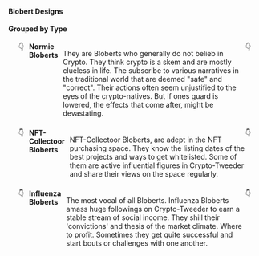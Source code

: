 #### Blobert Designs

<style>
    details {
    user-select: none;
    padding: 4px 20px
    }

    details:hover {
    border: 2px solid green;
    border-radius: 5px;
    }

    details>summary span.icon {
    width: 24px;
    height: 24px;
    transition: all 0.3s;
    margin-left: auto;
    }

    details[open] summary span.icon {
    transform: rotate(180deg);
    }

    summary {
    display: flex;
    cursor: pointer;
    }

    summary::-webkit-details-marker {
    display: none;
    }
}
</style>


**Grouped by Type**
<details>
    <summary>👇<b style="padding: 0 10px;width: 200px;">Normie Bloberts</b><p>They are Bloberts who generally do not belieb in Crypto. They think crypto is a skem and are mostly clueless in life. The subscribe to various narratives in the traditional world that are deemed "safe" and "correct". Their actions often seem unjustified to the eyes of the crypto-natives. But if ones guard is lowered, the effects that come after, might be devastating.</p><span class="icon">👇</span></summary>
    <div>
        <table>
            <tr>
                <th>Name</th>
                <th>Pic</th>
                <th>Type 1</th>
                <th>Type 2</th>
                <th>Description</th>
                <th>Move 1 </th>
                <th>Move 2 </th>
                <th>Move 3 </th>
                <th>Move 4 </th>
            </tr>
            <tr>
                <td>NonBelieb-Bert</td>
                <td><img src="../../public/bloberts/normie/nonbelieb-bert.png" width="250px"/></td>
                <td>Normie</td>
                <td>None</td>
                <td>Does not believe in blockchain or crypto. Hates all things crypto.</td>
                <td>Buy Gold</td>
                <td>Calls Gensler</td>
                <td>Block Crypto Game Listings</td>
                <td>Crypto hurts the environment.</td>
            </tr>
            <tr>
                <td>Furry-Bert</td>
                <td><img src="../../public/bloberts/normie/furry-bert.png" width="250px"/></td>
                <td>NORMIE</td>
                <td>NFT-COLLECTOR</td>
                <td>Identify as a Furry. Did not welcome notion of crypto in bullrun period of 2020-2021. Believes there are environmental issues with crytpo tech. Believe that games should not have crypto or blockchain tech in them. Believe that NFTs are theft on Artists and wastes energy. Have sinced warmed up to Crypto.</td>
                <td>Block Crypto Game Listings</td>
                <td>Buys NFT Floor</td>
                <td>Furry Blogs Crypto</td>
                <td>Crypto hurts the environment.</td>
            </tr>
            <tr>
                <td>Confused-Bert</td>
                <td><img src="../../public/bloberts/normie/confused-bert.png" width="250px"/></td>
                <td>Normie</td>
                <td>None</td>
                <td>Constantly confused with the stream of information/misinformation in the news</td>
                <td>Buy Gold</td>
                <td>Worships Crazy Presidents</td>
                <td>Watch TikTok Investments</td>
                <td>Crypto is a Skem!</td>
            </tr>
            <tr>
                <td>Sheep-Bert</td>
                <td><img src="../../public/bloberts/normie/sheep-bert.png" width="250px"/></td>
                <td>Normie</td>
                <td>Degen-Tradoor</td>
                <td>Does not have an opinion. Sheepishly follows whoever sounds right.</td>
                <td>Buy Gold</td>
                <td>Copys Cramer</td>
                <td>Copys Nancy</td>
                <td>Buys NFT Rocks</td>
            </tr>
        </table>
    </div>
</details>

<details >
    <summary>👇
    <b style="padding: 0 10px; width: 200px">NFT-Collectoor Bloberts</b><p>NFT-Collectoor Bloberts, are adept in the NFT purchasing space. They know the listing dates of the best projects and ways to get whitelisted. Some of them are active influential figures in Crypto-Tweeder and share their views on the space regularly. </p><span class="icon">👇</span>
    </summary>
    <div>
        <table>
            <tr>
                <th>Name</th>
                <th>Pic</th>
                <th>Type 1</th>
                <th>Type 2</th>
                <th>Description</th>
                <th>Move 1 </th>
                <th>Move 2 </th>
                <th>Move 3 </th>
                <th>Move 4 </th>
            </tr>
            <tr>
                <td>Pudgy-Bert</td>
                <td><img src="../../public/bloberts/nft-collectoor/pudgy-bert.png" width="250px"/></td>
                <td>NFT-COLLECTOOR</td>
                <td>INFLUENZA</td>
                <td>Feels super attached to their NFTs. The NFT defines them. Beliebs the NFT gibs protection</td>
                <td>Buys Premium NFT</td>
                <td>Camps for Whitelist</td>
                <td>Tweets: I am my pengu</td>
                <td>Panels in X spaces</td>
            </tr>
            <tr>
                <td>Kevin-Bert</td>
                <td><img src="../../public/bloberts/nft-collectoor/kevin-bert.png" width="250px"/></td>
                <td>NORMIE</td>
                <td>NFT-COLLECTOR</td>
                <td>Followed the trend of NFT buying. Bought into "based" project. Project not as expected</td>
                <td>Buys Premium NFT</td>
                <td>Camps for Whitelist</td>
                <td>Adds new NFT PFP</td>
                <td>Tweets NFT conviction</td>
            </tr>
            <tr>
                <td>Milady-Bert</td>
                <td><img src="../../public/bloberts/nft-collectoor/milady-bert.png" width="250px"/></td>
                <td>NFT-COLLECTOR</td>
                <td>Meme</td>
                <td></td>
                <td>Buys NFT Floor</td>
                <td>Tweets Controversial Remarks</td>
                <td>Tweets: There is no meme, I love u</td>
                <td>~Milady Remilia Rave~</td>
            </tr>
            <tr>
                <td>Duck-Bert</td>
                <td><img src="../../public/bloberts/nft-collectoor/duck-bert.png" width="250px"/></td>
                <td>NFT-Collectoor</td>
                <td>INFLUENZA</td>
                <td>Collects NFTs more aligned to Chain & Ecosystem</td>
                <td>Issues Based NFT Merch</td>
                <td>Buys NFT Floor</td>
                <td>Tweets Ecosystem conviction</td>
                <td>Panels in X spaces</td>
            </tr>
        </table>
    </div>
</details>

<details >
    <summary>👇
    <b style="padding: 0 10px; width: 200px;">Influenza Bloberts</b><p> The most vocal of all Bloberts. Influenza Bloberts amass huge followings on Crypto-Tweeder to earn a stable stream of social income. They shill their 'convictions' and thesis of the market climate. Where to profit. Sometimes they get quite successful and start bouts or challenges with one another.</p><span class="icon">👇</span>
    </summary>
    <div>
        <table>
            <tr>
                <th>Name</th>
                <th>Pic</th>
                <th>Type 1</th>
                <th>Type 2</th>
                <th>Description</th>
                <th>Move 1 </th>
                <th>Move 2 </th>
                <th>Move 3 </th>
                <th>Move 4 </th>
            </tr>
            <tr>
                <td>NFT-INFLUENZA-BERT</td>
                <td><img src="../../public/bloberts/influenza/nftinfluenza-bert.png" width="250px"/></td>
                <td>INFLUENZA</td>
                <td>NFT-COLLECTOOR</td>
                <td>Shills NFT for a living. Ties with projects that might give them whitelist or shill-gig.</td>
                <td>Writes NFT investment thesis</td>
                <td>Shares whitelisting dates</td>
                <td>Dumps on NFT Reveal</td>
                <td>Panels in X spaces</td>
            </tr>
            <tr>
                <td>AIRDROP-INFLUENZA-BERT</td>
                <td><img src="../../public/bloberts/influenza/airdropinfluenza-bert.png" width="250px"/></td>
                <td>INFLUENZA</td>
                <td>DEFI</td>
                <td>Basically churns airdrops and sybils chain usuage metrics to farm.</td>
                <td>Dumps on unlock</td>
                <td>Sybil many wallets and nodes</td>
                <td>Shares Airdrop List</td>
                <td>Anger Tweet on low rewards</td>
            </tr>
            <tr>
                <td>MEME-INFLUENZA-BERT</td>
                <td><img src="../../public/bloberts/influenza/memeinfluenza-bert.png" width="250px"/></td>
                <td>INFLUENZA</td>
                <td>MEME</td>
                <td>Identifies the essential memes that define the cultural moment and shills to public for pumps.</td>
                <td>Longs coin before shill</td>
                <td>Creates viral meme video</td>
                <td>Tweets viral slogan</td>
                <td>Dumps on Followers</td>
            </tr>
            <tr>
                <td>GAMEINFLUENZA-BERT</td>
                <td><img src="../../public/bloberts/influenza/gameinfluenza-bert.png" width="250px"/></td>
                <td>INFLUENZA</td>
                <td>GAMER</td>
                <td>Deeply beliebs in on-chain games. Shills via game videos and challenges.</td>
                <td>Streams own game on Twitch</td>
                <td>Adds GAME PFP to self</td>
                <td>Tweets Ecosystem conviction</td>
                <td>Panels in X spaces</td>
            </tr>
        </table>
    </div>
</details>